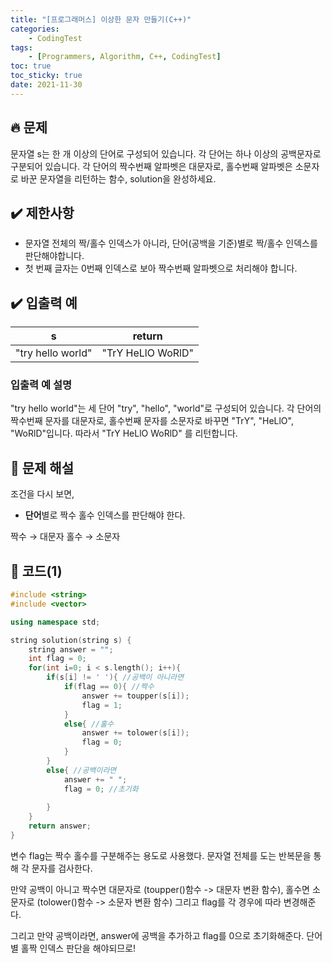 ```yaml
---
title: "[프로그래머스] 이상한 문자 만들기(C++)"
categories: 
    - CodingTest
tags:
    - [Programmers, Algorithm, C++, CodingTest]
toc: true
toc_sticky: true
date: 2021-11-30
---
```


## 🔥 문제

문자열 s는 한 개 이상의 단어로 구성되어 있습니다. 각 단어는 하나 이상의 공백문자로 구분되어 있습니다. 각 단어의 짝수번째 알파벳은 대문자로, 홀수번째 알파벳은 소문자로 바꾼 문자열을 리턴하는 함수, solution을 완성하세요.

## ✔️ 제한사항

- 문자열 전체의 짝/홀수 인덱스가 아니라, 단어(공백을 기준)별로 짝/홀수 인덱스를 판단해야합니다.
- 첫 번째 글자는 0번째 인덱스로 보아 짝수번째 알파벳으로 처리해야 합니다.

## ✔️ 입출력 예

|s|return|
|---|---|
|"try hello world"|"TrY HeLlO WoRlD"|

### 입출력 예 설명
"try hello world"는 세 단어 "try", "hello", "world"로 구성되어 있습니다. 각 단어의 짝수번째 문자를 대문자로, 홀수번째 문자를 소문자로 바꾸면 "TrY", "HeLlO", "WoRlD"입니다. 따라서 "TrY HeLlO WoRlD" 를 리턴합니다.


## 🤔 문제 해설

조건을 다시 보면,
- **단어**별로 짝수 홀수 인덱스를 판단해야 한다. 

짝수 → 대문자
홀수 → 소문자


## 👻 코드(1)

```cpp
#include <string>
#include <vector>

using namespace std;

string solution(string s) {
    string answer = "";
    int flag = 0;
    for(int i=0; i < s.length(); i++){
        if(s[i] != ' '){ //공백이 아니라면
            if(flag == 0){ //짝수
                answer += toupper(s[i]);
                flag = 1;
            }
            else{ //홀수
                answer += tolower(s[i]);
                flag = 0;
            }
        }
        else{ //공백이라면
            answer += " ";
            flag = 0; //초기화
            
        }
    }
    return answer;
}
```

변수 flag는 짝수 홀수를 구분해주는 용도로 사용했다.
문자열 전체를 도는 반복문을 통해 각 문자를 검사한다. 

만약 공백이 아니고 짝수면 대문자로 (toupper()함수 -> 대문자 변환 함수), 홀수면 소문자로 (tolower()함수 -> 소문자 변환 함수) 그리고 flag를 각 경우에 따라 변경해준다. 

그리고 만약 공백이라면, answer에 공백을 추가하고 flag를 0으로 초기화해준다. 단어별 홀짝 인덱스 판단을 해야되므로!